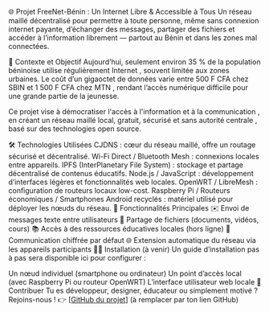 🌐 Projet FreeNet-Bénin : Un Internet Libre & Accessible à Tous
Un réseau maillé décentralisé pour permettre à toute personne, même sans connexion internet payante, d’échanger des messages, partager des fichiers et accéder à l’information librement — partout au Bénin et dans les zones mal connectées. 

🧩 Contexte et Objectif
Aujourd’hui, seulement environ 35 % de la population béninoise utilise régulièrement Internet , souvent limitée aux zones urbaines. Le coût d’un gigaoctet de données varie entre 500 F CFA chez SBIN et 1 500 F CFA chez MTN , rendant l’accès numérique difficile pour une grande partie de la jeunesse.

Ce projet vise à démocratiser l'accès à l'information et à la communication , en créant un réseau maillé local, gratuit, sécurisé et sans autorité centrale , basé sur des technologies open source.

🛠 Technologies Utilisées
CJDNS : cœur du réseau maillé, offre un routage sécurisé et décentralisé.
Wi-Fi Direct / Bluetooth Mesh : connexions locales entre appareils.
IPFS (InterPlanetary File System) : stockage et partage décentralisé de contenus éducatifs.
Node.js / JavaScript : développement d’interfaces légères et fonctionnalités web locales.
OpenWRT / LibreMesh : configuration de routeurs locaux low-cost.
Raspberry Pi / Routeurs économiques / Smartphones Android recyclés : matériel utilisé pour déployer les nœuds du réseau.
🎯 Fonctionnalités Principales
✉️ Envoi de messages texte entre utilisateurs
📁 Partage de fichiers (documents, vidéos, cours)
📚 Accès à des ressources éducatives locales (hors ligne)
🔐 Communication chiffrée par défaut
🌐 Extension automatique du réseau via les appareils participants
🧑‍💻 Installation (à venir)
Un guide d’installation pas à pas sera disponible ici pour configurer :

Un nœud individuel (smartphone ou ordinateur)
Un point d’accès local (avec Raspberry Pi ou routeur OpenWRT)
L’interface utilisateur web locale
🤝 Contribuer
Tu es développeur, designer, éducateur ou simplement motivé ? Rejoins-nous !
👉 [[GitHub du projet](https://github.com/Yug-Su/FreeNet)] (à remplacer par ton lien GitHub)


